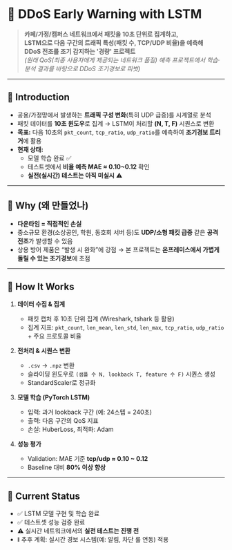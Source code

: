 # 📡 DDoS Early Warning with LSTM

> **카페/가정/캠퍼스 네트워크에서 패킷을 10초 단위로 집계하고,  
> LSTM으로 다음 구간의 트래픽 특성(패킷 수, TCP/UDP 비율)을 예측해  
> DDoS 전조를 조기 감지하는 '경량' 프로젝트**  
> *(원래 QoS(최종 사용자에게 제공되는 네트워크 품질) 예측 프로젝트에서 학습·분석 결과를 바탕으로 DDoS 조기경보로 피벗)*

---

## 🔎 Introduction
- 공용/가정망에서 발생하는 **트래픽 구성 변화**(특히 UDP 급증)를 시계열로 분석
- 패킷 데이터를 **10초 윈도우**로 집계 → LSTM이 처리할 **(N, T, F)** 시퀀스로 변환
- **목표:** 다음 10초의 `pkt_count`, `tcp_ratio`, `udp_ratio`를 예측하여 **조기경보 트리거**에 활용
- **현재 상태:**  
  - 모델 학습 완료 ✅  
  - 테스트셋에서 **비율 예측 MAE ≈ 0.10~0.12** 확인  
  - **실전(실시간) 테스트는 아직 미실시** ⚠️

---

## 🎯 Why (왜 만들었나)
- **다운타임 = 직접적인 손실**  
- 중소규모 환경(소상공인, 학원, 동호회 서버 등)도 **UDP/소형 패킷 급증** 같은 **공격 전조**가 발생할 수 있음  
- 상용 방어 제품은 “발생 시 완화”에 강점 → 본 프로젝트는 **온프레미스에서 가볍게 돌릴 수 있는 조기경보**에 초점

---

## 🧱 How It Works
1. **데이터 수집 & 집계**  
   - 패킷 캡처 후 10초 단위 집계 (Wireshark, tshark 등 활용)
   - 집계 지표: `pkt_count`, `len_mean`, `len_std`, `len_max`, `tcp_ratio`, `udp_ratio` + 주요 프로토콜 비율  

2. **전처리 & 시퀀스 변환**  
   - `.csv` → `.npz` 변환  
   - 슬라이딩 윈도우로 `(샘플 수 N, lookback T, feature 수 F)` 시퀀스 생성  
   - StandardScaler로 정규화  

3. **모델 학습 (PyTorch LSTM)**  
   - 입력: 과거 lookback 구간 (예: 24스텝 = 240초)  
   - 출력: 다음 구간의 QoS 지표  
   - 손실: HuberLoss, 최적화: Adam  

4. **성능 평가**  
   - Validation: MAE 기준 **tcp/udp ≈ 0.10 ~ 0.12**  
   - Baseline 대비 **80% 이상 향상**  

---

## 🚧 Current Status
- ✅ LSTM 모델 구현 및 학습 완료  
- ✅ 테스트셋 성능 검증 완료  
- ⚠️ 실시간 네트워크에서의 **실전 테스트는 진행 전**  
- ǁ 추후 계획: 실시간 경보 시스템(예: 알림, 차단 룰 연동) 적용
